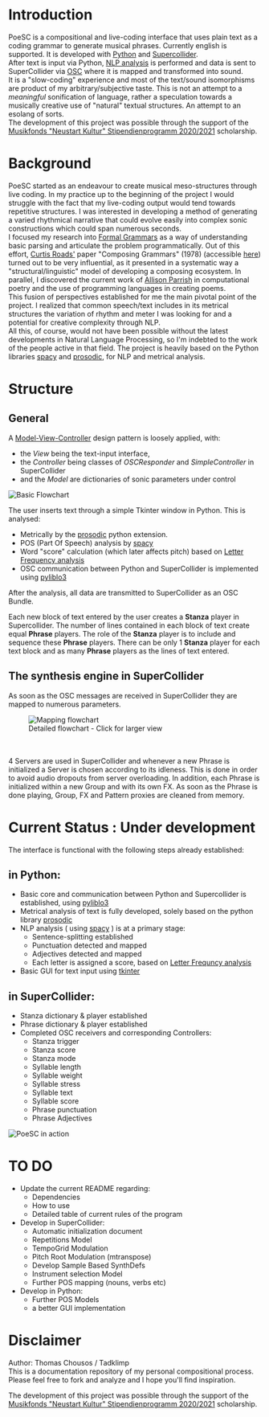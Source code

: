 
# Introduction

PoeSC is a compositional and live-coding interface that uses plain text as a coding grammar to generate musical phrases. Currently english is supported. 
It is developed with [Python](https://www.python.org/) and [Supercollider](https://supercollider.github.io/).  
After text is input via Python, [NLP analysis](https://en.wikipedia.org/wiki/Natural_language_processing) is performed and data is sent to SuperCollider via [OSC](https://en.wikipedia.org/wiki/Open_Sound_Control) where it is mapped and transformed into sound.  
It is a "slow-coding" experience and most of the text/sound isomorphisms are product of my arbitrary/subjective taste. This is not an attempt to a _meaningful_ sonification of language, rather a speculation towards a musically creative use of "natural" textual structures. An attempt to an esolang of sorts.  
The development of this project was possible through the support of the [Musikfonds "Neustart Kultur" Stipendienprogramm 2020/2021](https://www.musikfonds.de/wp-content/uploads/2020/07/MF-Stipendienprogramm_Ausschreibung_200713.pdf) scholarship.

# Background 

PoeSC started as an endeavour to create musical meso-structures through live coding.
In my practice up to the beginning of the project I would struggle with the fact that my live-coding output would tend towards repetitive structures. I was interested in developing a method of generating a varied rhythmical narrative that could evolve easily into complex sonic constructions which could span numerous seconds.  
I focused my research into [Formal Grammars](https://en.wikipedia.org/wiki/Formal_grammar) as a way of understanding basic parsing and articulate the problem programmatically. Out of this effort, [Curtis Roads'](https://www.curtisroads.net/bio) paper "Composing Grammars" (1978) (accessible [here](https://quod.lib.umich.edu/cgi/p/pod/dod-idx/composing-grammars.pdf?c=icmc;idno=bbp2372.1977.011;format=pdf)) turned out to be very influential, as it presented in a systematic way a "structural/linguistic" model of developing a composing ecosystem. In parallel, I discovered the current work of [Allison Parrish](https://github.com/aparrish) in computational poetry and the use of programming languages in creating poems.  
This fusion of perspectives established for me the main pivotal point of the project. I realized that common speech/text includes in its metrical structures the variation of rhythm and meter I was looking for and a potential for creative complexity through NLP.  
All this, of course, would not have been possible without the latest developments in Natural Language Processing, so I'm indebted to the work of the people active in that field. The project is heavily based on the Python libraries [spacy](https://github.com/explosion/spaCy) and [prosodic](https://github.com/quadrismegistus/prosodic), for NLP and metrical analysis.


# Structure

## General

A [Model-View-Controller](https://en.wikipedia.org/wiki/Model%E2%80%93view%E2%80%93controller) design pattern is loosely applied, with:
- the _View_ being the text-input interface, 
- the _Controller_ being classes of _OSCResponder_ and _SimpleController_ in SuperCollider 
- and the _Model_ are dictionaries of sonic parameters under control

![Basic Flowchart](assets/PoeSC_Main_Flowchart.png)


The user inserts text through a simple Tkinter window in Python. This is analysed:

- Metrically by the [prosodic](https://github.com/quadrismegistus/prosodic) python extension. 
- POS (Part Of Speech) analysis by [spacy](https://github.com/explosion/spaCy)
- Word "score" calculation (which later affects pitch) based on [Letter Frequency analysis](https://en.wikipedia.org/wiki/Letter_frequency)
- OSC communication between Python and SuperCollider is implemented using [pyliblo3](https://pypi.org/project/pyliblo3/)  

After the analysis, all data are transmitted to SuperCollider as an OSC Bundle.  

Each new block of text entered by the user creates a __Stanza__ player in Supercollider. The number of lines contained in each block of text create equal __Phrase__ players. The role of the __Stanza__ player is to include and sequence these  __Phrase__ players. There can be only 1 __Stanza__ player for each text block and as many __Phrase__ players as the lines of text entered.

## The synthesis engine in SuperCollider

As soon as the OSC messages are received in SuperCollider they are mapped to numerous parameters.
<!-- ![Mapping Flowchart - Click for detailed view](assets/PoeSC_Dictionaries.png) -->
<figure>
  <img
  src="assets/PoeSC_Dictionaries_s.png"
  alt="Mapping flowchart">
  <figcaption>Detailed flowchart - Click for larger view </figcaption>
</figure>  
<br></br>
4 Servers are used in SuperCollider and whenever a new Phrase is initialized a Server is chosen according to its idleness. This is done in order to avoid audio dropouts from server overloading. In addition, each Phrase is initialized within a new Group and with its own FX. As soon as the Phrase is done playing, Group, FX and Pattern proxies are cleaned from memory. 

# Current Status : Under development

The interface is functional with the following steps already established:

## in Python:
* Basic core and communication between Python and Supercollider is established, using [pyliblo3](https://pypi.org/project/pyliblo3/)
* Metrical analysis of text is fully developed, solely based on the python library [prosodic](https://github.com/quadrismegistus/prosodic)
* NLP analysis ( using [spacy](https://github.com/explosion/spaCy) ) is at a primary stage: 
    * Sentence-splitting established 
    * Punctuation detected and mapped
    * Adjectives detected and mapped
    * Each letter is assigned a score, based on [Letter Frequncy analysis](https://en.wikipedia.org/wiki/Letter_frequency)
* Basic GUI for text input using [tkinter](https://en.wikipedia.org/wiki/Tkinter)
## in SuperCollider:
* Stanza dictionary & player established
* Phrase dictionary & player established
* Completed OSC receivers and corresponding Controllers:
    * Stanza trigger 
    * Stanza score
    * Stanza mode 
    * Syllable length
    * Syllable weight
    * Syllable stress 
    * Syllable text
    * Syllable score
    * Phrase punctuation
    * Phrase Adjectives  


![PoeSC in action](assets/PoeSC.gif)  


# TO DO
- Update the current README regarding:
    - Dependencies
    - How to use
    - Detailed table of current rules of the program
- Develop in SuperCollider:
    - Automatic initialization document
    - Repetitions Model
    - TempoGrid Modulation
    - Pitch Root Modulation (mtranspose)
    - Develop Sample Based SynthDefs
    - Instrument selection Model
    - Further POS mapping (nouns, verbs etc)
- Develop in Python:
    - Further POS Models 
    - a better GUI implementation



# Disclaimer

Author: Thomas Chousos / Tadklimp  
This is a documentation repository of my personal compositional process.  
Please feel free to fork and analyze and I hope you'll find inspiration.  

The development of this project was possible through the support of the [Musikfonds "Neustart Kultur" Stipendienprogramm 2020/2021](https://www.musikfonds.de/wp-content/uploads/2020/07/MF-Stipendienprogramm_Ausschreibung_200713.pdf) scholarship.